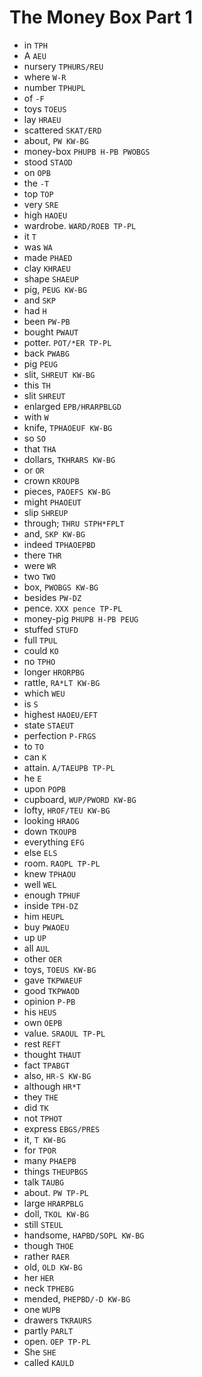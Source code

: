 # The Money Box Part 1

* in `TPH`
* A `AEU`
* nursery `TPHURS/REU`
* where `W-R`
* number `TPHUPL`
* of `-F`
* toys `TOEUS`
* lay `HRAEU`
* scattered `SKAT/ERD`
* about, `PW KW-BG`
* money-box `PHUPB H-PB PWOBGS`
* stood `STAOD`
* on `OPB`
* the `-T`
* top `TOP`
* very `SRE`
* high `HAOEU`
* wardrobe. `WARD/ROEB TP-PL`
* it `T`
* was `WA`
* made `PHAED`
* clay `KHRAEU`
* shape `SHAEUP`
* pig, `PEUG KW-BG`
* and `SKP`
* had `H`
* been `PW-PB`
* bought `PWAUT`
* potter. `POT/*ER TP-PL`
* back `PWABG`
* pig `PEUG`
* slit, `SHREUT KW-BG`
* this `TH`
* slit `SHREUT`
* enlarged `EPB/HRARPBLGD`
* with `W`
* knife, `TPHAOEUF KW-BG`
* so `SO`
* that `THA`
* dollars, `TKHRARS KW-BG`
* or `OR`
* crown `KROUPB`
* pieces, `PAOEFS KW-BG`
* might `PHAOEUT`
* slip `SHREUP`
* through; `THRU STPH*FPLT`
* and, `SKP KW-BG`
* indeed `TPHAOEPBD`
* there `THR`
* were `WR`
* two `TWO`
* box, `PWOBGS KW-BG`
* besides `PW-DZ`
* pence. `XXX pence TP-PL`
* money-pig `PHUPB H-PB PEUG`
* stuffed `STUFD`
* full `TPUL`
* could `KO`
* no `TPHO`
* longer `HRORPBG`
* rattle, `RA*LT KW-BG`
* which `WEU`
* is `S`
* highest `HAOEU/EFT`
* state `STAEUT`
* perfection `P-FRGS`
* to `TO`
* can `K`
* attain. `A/TAEUPB TP-PL`
* he `E`
* upon `POPB`
* cupboard, `WUP/PWORD KW-BG`
* lofty, `HROF/TEU KW-BG`
* looking `HRAOG`
* down `TKOUPB`
* everything `EFG`
* else `ELS`
* room. `RAOPL TP-PL`
* knew `TPHAOU`
* well `WEL`
* enough `TPHUF`
* inside `TPH-DZ`
* him `HEUPL`
* buy `PWAOEU`
* up `UP`
* all `AUL`
* other `OER`
* toys, `TOEUS KW-BG`
* gave `TKPWAEUF`
* good `TKPWAOD`
* opinion `P-PB`
* his `HEUS`
* own `OEPB`
* value. `SRAOUL TP-PL`
* rest `REFT`
* thought `THAUT`
* fact `TPABGT`
* also, `HR-S KW-BG`
* although `HR*T`
* they `THE`
* did `TK`
* not `TPHOT`
* express `EBGS/PRES`
* it, `T KW-BG`
* for `TPOR`
* many `PHAEPB`
* things `THEUPBGS`
* talk `TAUBG`
* about. `PW TP-PL`
* large `HRARPBLG`
* doll, `TKOL KW-BG`
* still `STEUL`
* handsome, `HAPBD/SOPL KW-BG`
* though `THOE`
* rather `RAER`
* old, `OLD KW-BG`
* her `HER`
* neck `TPHEBG`
* mended, `PHEPBD/-D KW-BG`
* one `WUPB`
* drawers `TKRAURS`
* partly `PARLT`
* open. `OEP TP-PL`
* She `SHE`
* called `KAULD`
